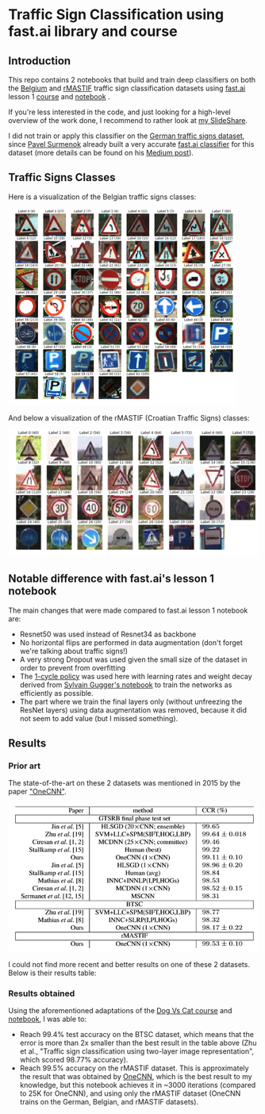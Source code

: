 # Traffic Sign Classification using fast.ai library and course
## Introduction
This repo contains 2 notebooks that build and train deep classifiers on both the [Belgium](http://btsd.ethz.ch/shareddata/) and [rMASTIF](http://www.zemris.fer.hr/~kalfa/Datasets/rMASTIF/) traffic sign classification datasets using [fast.ai](http://www.fast.ai/) lesson 1 [course](http://course.fast.ai/lessons/lesson1.html) and [notebook](https://github.com/fastai/fastai/blob/master/courses/dl1/lesson1.ipynb) .

If you're less interested in the code, and just looking for a high-level overview of the work done, I recommend to rather look at [my SlideShare](https://www.slideshare.net/sebderhy/traffic-sign-classification-with-fastai-library-101010467).

I did not train or apply this classifier on the [German traffic signs dataset](http://benchmark.ini.rub.de/?section=gtsrb&subsection=dataset), since [Pavel Surmenok](https://github.com/surmenok) already built a very accurate [fast.ai classifier](https://github.com/surmenok/GTSRB) for this dataset (more details can be found on his [Medium post](https://towardsdatascience.com/resnet-for-traffic-sign-classification-with-pytorch-5883a97bbaa3)).

## Traffic Signs Classes
Here is a visualization of the Belgian traffic signs classes:

![BTS](Images/BTSC_examples.png)

And below a visualization of the rMASTIF (Croatian Traffic Signs) classes:

![rMASTIF](Images/rMASTIF_examples.png)

## Notable difference with fast.ai's lesson 1 notebook

The main changes that were made compared to fast.ai lesson 1 notebook are:
- Resnet50 was used instead of Resnet34 as backbone
- No horizontal flips are performed in data augmentation (don't forget we're talking about traffic signs!)
- A very strong Dropout was used given the small size of the dataset in order to prevent from overfitting 
- The [1-cycle policy](https://arxiv.org/abs/1803.09820) was used here with learning rates and weight decay derived from [Sylvain Gugger's notebook](https://github.com/sgugger/Deep-Learning/blob/master/Cyclical%20LR%20and%20momentums.ipynb) to train the networks as efficiently as possible. 
- The part where we train the final layers only (without unfreezing the ResNet layers) using data augmentation was removed, because it did not seem to add value (but I missed something).

## Results
### Prior art
The state-of-the-art on these 2 datasets was mentioned in 2015 by the paper ["OneCNN"](https://www.fer.unizg.hr/_download/repository/ACPR_2015_JurisicFilkovicKalafatic.pdf). 

![ResultsTable](Images/ResultsTable.png)

I could not find more recent and better results on one of these 2 datasets. Below is their results table:

### Results obtained
Using the aforementioned adaptations of the [Dog Vs Cat course](http://course.fast.ai/lessons/lesson1.html) and [notebook](https://github.com/fastai/fastai/blob/master/courses/dl1/lesson1.ipynb), I was able to:
- Reach 99.4% test accuracy on the BTSC dataset, which means that the error is more than 2x smaller than the best result in the table above (Zhu et al., "Traffic sign classification using two-layer image representation", which scored 98.77% accuracy).  
- Reach 99.5% accuracy on the rMASTIF dataset. This is approximately the result that was obtained by [OneCNN](https://www.fer.unizg.hr/_download/repository/ACPR_2015_JurisicFilkovicKalafatic.pdf), which is the best result to my knowledge, but this notebook achieves it in ~3000 iterations (compared to 25K for OneCNN), and using only the rMASTIF dataset (OneCNN trains on the German, Belgian, and rMASTIF datasets).
